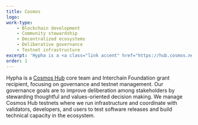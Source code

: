 ```yaml
---
title: Cosmos
logo:
work-type: 
    - Blockchain development
    - Community stewardship
    - Decentralized ecosystems
    - Deliberative governance
    - Testnet infrastructure
excerpt: 'Hypha is a <a class="link accent" href="https://hub.cosmos.network/main/hub-overview/overview.html">Cosmos Hub</a> core team and Interchain Foundation grant recipient, focusing on governance and testnet management.'
order: 1
---
```

Hypha is a  <a class="link accent" href="https://hub.cosmos.network/main/hub-overview/overview.html">Cosmos Hub</a> core team and Interchain Foundation grant recipient, focusing on governance and testnet management. Our governance goals are to improve deliberation among stakeholders by stewarding thoughtful and values-oriented decision making. We manage Cosmos Hub testnets where we run infrastructure and coordinate with validators, developers, and users to test software releases and build technical capacity in the ecosystem.